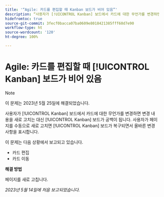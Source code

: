 ```yaml
---
title: '“Agile: 카드를 편집할 때 Kanban 보드가 비어 있음”'
description: “사용자가 [!UICONTROL Kanban] 보드에서 카드에 대한 무언가를 변경하면 변경 내용을 새로 고치는 대신 [!UICONTROL Kanban] 보드가 공백이 됩니다. 사용자가 페이지를 수동으로 새로 고치면 [!UICONTROL Kanban] 보드가 복구되면서 올바른 변경 사항을 표시합니다.”
hidefromtoc: true
source-git-commit: 3fecf0bacca07ba0609e8018421385fff60d7e90
workflow-type: ht
source-wordcount: '120'
ht-degree: 100%

---
```



# Agile: 카드를 편집할 때 [!UICONTROL Kanban] 보드가 비어 있음

>[!NOTE]
>
>이 문제는 2023년 5월 25일에 해결되었습니다.

사용자가 [!UICONTROL Kanban] 보드에서 카드에 대한 무언가를 변경하면 변경 내용을 새로 고치는 대신 [!UICONTROL Kanban] 보드가 공백이 됩니다. 사용자가 페이지를 수동으로 새로 고치면 [!UICONTROL Kanban] 보드가 복구되면서 올바른 변경 사항을 표시합니다.

이 문제는 다음 상황에서 보고되고 있습니다.

* 카드 편집
* 카드 이동

**해결 방법**

페이지를 새로 고칩니다.

_2023년 5월 14일에 처음 보고되었습니다._


